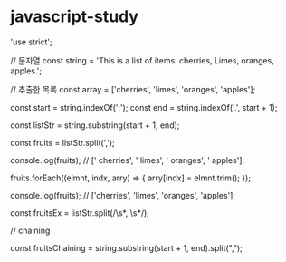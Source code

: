 # javascript-study
'use strict';


// 문자열
const string = 'This is a list of items: cherries, Limes, oranges, apples.';

// 추출한 목록
const array = ['cherries', 'limes', 'oranges', 'apples'];

const start = string.indexOf(':');
const end = string.indexOf('.', start + 1);

const listStr = string.substring(start + 1, end);

const fruits = listStr.split(',');

console.log(fruits); // [' cherries', ' limes', ' oranges', ' apples'];

fruits.forEach((elmnt, indx, arry) => {
  arry[indx] = elmnt.trim();
});

console.log(fruits); // ['cherries', 'limes', 'oranges', 'apples'];

const fruitsEx = listStr.split(/\s*, \s*/);


// chaining

const fruitsChaining = string.substring(start + 1, end).split(",");
